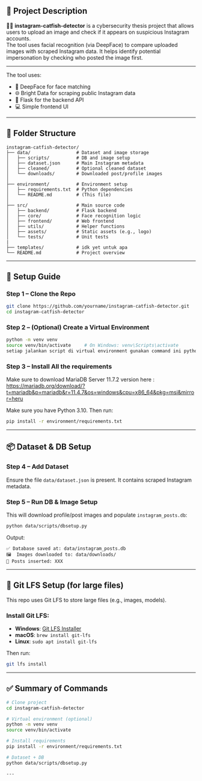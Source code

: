 ## 📖 Project Description
🕵️‍♂️  **instagram-catfish-detector** is a cybersecurity thesis project that allows users to upload an image and check if it appears on suspicious Instagram accounts.  
The tool uses facial recognition (via DeepFace) to compare uploaded images with scraped Instagram data. It helps identify potential impersonation by checking who posted the image first.

---

The tool uses:

* 🧠 DeepFace for face matching
* 🌐 Bright Data for scraping public Instagram data
* 🐍 Flask for the backend API
* 💻 Simple frontend UI

---

## 🧱 Folder Structure

```
instagram-catfish-detector/
├── data/                 # Dataset and image storage
│   ├── scripts/          # DB and image setup
│   ├── dataset.json      # Main Instagram metadata
│   ├── cleaned/          # Optional cleaned dataset
│   └── downloads/        # Downloaded post/profile images
│
├── environment/          # Environment setup
│   ├── requirements.txt  # Python dependencies
│   └── README.md         # (This file)
│
├── src/                  # Main source code
│   ├── backend/          # Flask backend
│   ├── core/             # Face recognition logic
│   ├── frontend/         # Web frontend
│   ├── utils/            # Helper functions
│   ├── assets/           # Static assets (e.g., logo)
│   └── tests/            # Unit tests
|
├── templates/            # idk yet untuk apa
└── README.md             # Project overview
```

---

## 🚀 Setup Guide

### Step 1 – Clone the Repo

```bash
git clone https://github.com/yourname/instagram-catfish-detector.git
cd instagram-catfish-detector
```

### Step 2 – (Optional) Create a Virtual Environment

```bash
python -m venv venv
source venv/bin/activate     # On Windows: venv\Scripts\activate
setiap jalankan script di virtual environment gunakan command ini python path/to/script.py
```

### Step 3 – Install All the requirements

Make sure to download MariaDB Server 11.7.2 version 
here : https://mariadb.org/download/?t=mariadb&p=mariadb&r=11.4.7&os=windows&cpu=x86_64&pkg=msi&mirror=heru

Make sure you have Python 3.10. Then run:

```bash
pip install -r environment/requirements.txt
```

---

## 📦 Dataset & DB Setup

### Step 4 – Add Dataset

Ensure the file `data/dataset.json` is present. It contains scraped Instagram metadata.

### Step 5 – Run DB & Image Setup

This will download profile/post images and populate `instagram_posts.db`:

```bash
python data/scripts/dbsetup.py
```

Output:

```
✅ Database saved at: data/instagram_posts.db
🖼️  Images downloaded to: data/downloads/
🧮 Posts inserted: XXX
```

---

## 📌 Git LFS Setup (for large files)

This repo uses Git LFS to store large files (e.g., images, models).

### Install Git LFS:

* **Windows**: [Git LFS Installer](https://git-lfs.github.com/)
* **macOS**: `brew install git-lfs`
* **Linux**: `sudo apt install git-lfs`

Then run:

```bash
git lfs install
```

---

## ✅ Summary of Commands

```bash
# Clone project
cd instagram-catfish-detector

# Virtual environment (optional)
python -m venv venv
source venv/bin/activate

# Install requirements
pip install -r environment/requirements.txt

# Dataset + DB
python data/scripts/dbsetup.py

---